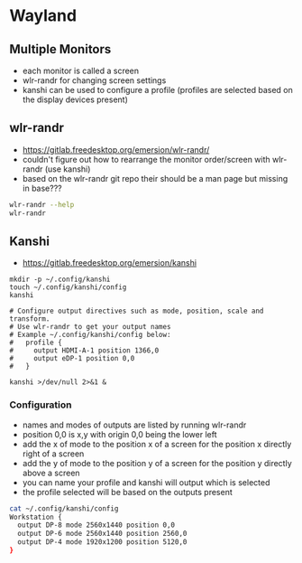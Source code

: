 # Wayland

## Multiple Monitors
* each monitor is called a screen
* wlr-randr for changing screen settings
* kanshi can be used to configure a profile (profiles are selected based on the display devices present)


## wlr-randr 
* https://gitlab.freedesktop.org/emersion/wlr-randr/
* couldn't figure out how to rearrange the monitor order/screen with wlr-randr (use kanshi)
* based on the wlr-randr git repo their should be a man page but missing in base???

```sh
wlr-randr --help
wlr-randr
```

## Kanshi
* https://gitlab.freedesktop.org/emersion/kanshi

```
mkdir -p ~/.config/kanshi
touch ~/.config/kanshi/config
kanshi
```


```
# Configure output directives such as mode, position, scale and transform.
# Use wlr-randr to get your output names
# Example ~/.config/kanshi/config below:
#   profile {
#     output HDMI-A-1 position 1366,0
#     output eDP-1 position 0,0
#   }

kanshi >/dev/null 2>&1 &
```

### Configuration
* names and modes of outputs are listed by running wlr-randr
* position 0,0 is x,y with origin 0,0 being the lower left
* add the x of mode to the position x of a screen for the position x directly right of a screen
* add the y of mode to the position y of a screen for the position y directly above a screen 
* you can name your profile and kanshi will output which is selected
* the profile selected will be based on the outputs present

```sh
cat ~/.config/kanshi/config
Workstation {
  output DP-8 mode 2560x1440 position 0,0
  output DP-6 mode 2560x1440 position 2560,0
  output DP-4 mode 1920x1200 position 5120,0 
}
```